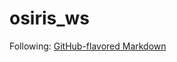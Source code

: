 # osiris_ws






Following:
[GitHub-flavored Markdown](https://guides.github.com/features/mastering-markdown/)